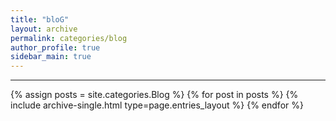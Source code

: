 ```yaml
---
title: "bloG"
layout: archive
permalink: categories/blog
author_profile: true
sidebar_main: true
---
```


***

{% assign posts = site.categories.Blog %}
{% for post in posts %} {% include archive-single.html type=page.entries_layout %} {% endfor %}


